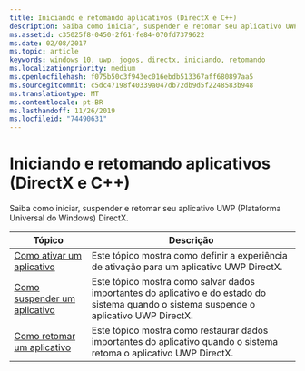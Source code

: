 ```yaml
---
title: Iniciando e retomando aplicativos (DirectX e C++)
description: Saiba como iniciar, suspender e retomar seu aplicativo UWP (Plataforma Universal do Windows) DirectX.
ms.assetid: c35025f8-0450-2f61-fe84-070fd7379622
ms.date: 02/08/2017
ms.topic: article
keywords: windows 10, uwp, jogos, directx, iniciando, retomando
ms.localizationpriority: medium
ms.openlocfilehash: f075b50c3f943ec016ebdb513367aff680897aa5
ms.sourcegitcommit: c5dc47198f40339a047db72db9d5f2248583b948
ms.translationtype: MT
ms.contentlocale: pt-BR
ms.lasthandoff: 11/26/2019
ms.locfileid: "74490631"
---
```

# <a name="launching-and-resuming-apps-directx-and-c"></a>Iniciando e retomando aplicativos (DirectX e C++)

Saiba como iniciar, suspender e retomar seu aplicativo UWP (Plataforma Universal do Windows) DirectX.

|Tópico|Descrição|
|-|-|
|[Como ativar um aplicativo](how-to-activate-an-app-directx-and-cpp.md)|Este tópico mostra como definir a experiência de ativação para um aplicativo UWP DirectX.|
|[Como suspender um aplicativo](how-to-suspend-an-app-directx-and-cpp.md)|Este tópico mostra como salvar dados importantes do aplicativo e do estado do sistema quando o sistema suspende o aplicativo UWP DirectX.|
|[Como retomar um aplicativo](how-to-resume-an-app-directx-and-cpp.md)|Este tópico mostra como restaurar dados importantes do aplicativo quando o sistema retoma o aplicativo UWP DirectX.|